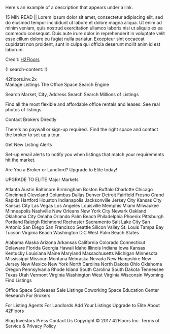 Here's an example of a description that appears under a link.

15 MIN READ || Lorem ipsum dolor sit amet, consectetur adipiscing elit, sed do eiusmod tempor incididunt ut labore et dolore magna aliqua. Ut enim ad minim veniam, quis nostrud exercitation ullamco laboris nisi ut aliquip ex ea commodo consequat. Duis aute irure dolor in reprehenderit in voluptate velit esse cillum dolore eu fugiat nulla pariatur. Excepteur sint occaecat cupidatat non proident, sunt in culpa qui officia deserunt mollit anim id est laborum.

Credit: [H2Floors](https://42floors.com/)

{! search-content: !}

42floors.inv.2x  
Manage Listings
The Office Space Search Engine
	
Search Market, City, Address
 Search
Search Millions of Listings

Find all the most flexible and affordable office rentals and leases. See real photos of listings.

Contact Brokers Directly

There's no paywall or sign-up required. Find the right space and contact the broker to set up a tour.

Get New Listing Alerts

Set-up email alerts to notify you when listings that match your requirements hit the market.

Are You a Broker or Landlord?
Upgrade to Elite today!

UPGRADE TO ELITE
Major Markets

Atlanta
Austin
Baltimore
Birmingham
Boston
Buffalo
Charlotte
Chicago
Cincinnati
Cleveland
Columbus
Dallas
Denver
Detroit
Fairfield
Fresno
Grand Rapids
Hartford
Houston
Indianapolis
Jacksonville
Jersey City
Kansas City
Kansas City
Las Vegas
Los Angeles
Louisville
Memphis
Miami
Milwaukee
Minneapolis
Nashville
New Orleans
New York City
Newark
Oakland
Oklahoma City
Omaha
Orlando
Palm Beach
Philadelphia
Phoenix
Pittsburgh
Portland
Raleigh
Richmond
Rochester
Sacramento
Salt Lake City
San Antonio
San Diego
San Francisco
Seattle
Silicon Valley
St. Louis
Tampa Bay
Tucson
Virginia Beach
Washington D.C
West Palm Beach
States

Alabama
Alaska
Arizona
Arkansas
California
Colorado
Connecticut
Delaware
Florida
Georgia
Hawaii
Idaho
Illinois
Indiana
Iowa
Kansas
Kentucky
Louisiana
Maine
Maryland
Massachusetts
Michigan
Minnesota
Mississippi
Missouri
Montana
Nebraska
Nevada
New Hampshire
New Jersey
New Mexico
New York
North Carolina
North Dakota
Ohio
Oklahoma
Oregon
Pennsylvania
Rhode Island
South Carolina
South Dakota
Tennessee
Texas
Utah
Vermont
Virginia
Washington
West Virginia
Wisconsin
Wyoming
Find Listings

Office Space
Subleases
Sale Listings
Coworking Space
Education Center
Research
For Brokers

For Listing Agents
For Landlords
Add Your Listings
Upgrade to Elite
About 42Floors

Blog
Investors
Press
Contact Us
Copyright © 2017 42Floors Inc. Terms of Service & Privacy Policy
